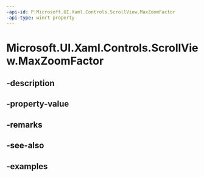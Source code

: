```yaml
---
-api-id: P:Microsoft.UI.Xaml.Controls.ScrollView.MaxZoomFactor
-api-type: winrt property
---
```


# Microsoft.UI.Xaml.Controls.ScrollView.MaxZoomFactor

<!--
public double MaxZoomFactor { get; set; }
-->


## -description

## -property-value

## -remarks

## -see-also

## -examples



